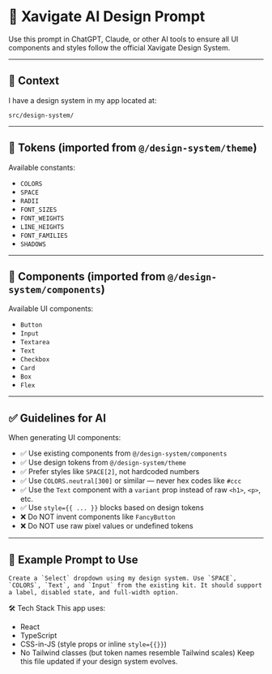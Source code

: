 # 🧠 Xavigate AI Design Prompt

Use this prompt in ChatGPT, Claude, or other AI tools to ensure all UI components and styles follow the official Xavigate Design System.

---

## 🧩 Context

I have a design system in my app located at:

```
src/design-system/
```

---

## 🎨 Tokens (imported from `@/design-system/theme`)

Available constants:
- `COLORS`
- `SPACE`
- `RADII`
- `FONT_SIZES`
- `FONT_WEIGHTS`
- `LINE_HEIGHTS`
- `FONT_FAMILIES`
- `SHADOWS`

---

## 🧱 Components (imported from `@/design-system/components`)

Available UI components:
- `Button`
- `Input`
- `Textarea`
- `Text`
- `Checkbox`
- `Card`
- `Box`
- `Flex`

---

## ✅ Guidelines for AI

When generating UI components:

- ✅ Use existing components from `@/design-system/components`
- ✅ Use design tokens from `@/design-system/theme`
- ✅ Prefer styles like `SPACE[2]`, not hardcoded numbers
- ✅ Use `COLORS.neutral[300]` or similar — never hex codes like `#ccc`
- ✅ Use the `Text` component with a `variant` prop instead of raw `<h1>`, `<p>`, etc.
- ✅ Use `style={{ ... }}` blocks based on design tokens
- ❌ Do NOT invent components like `FancyButton`
- ❌ Do NOT use raw pixel values or undefined tokens

---

## 🧪 Example Prompt to Use

```text
Create a `Select` dropdown using my design system. Use `SPACE`, `COLORS`, `Text`, and `Input` from the existing kit. It should support a label, disabled state, and full-width option.
```

🛠 Tech Stack
This app uses:
* React
* TypeScript
* CSS-in-JS (style props or inline `style={{}}`)
* No Tailwind classes (but token names resemble Tailwind scales)
Keep this file updated if your design system evolves.